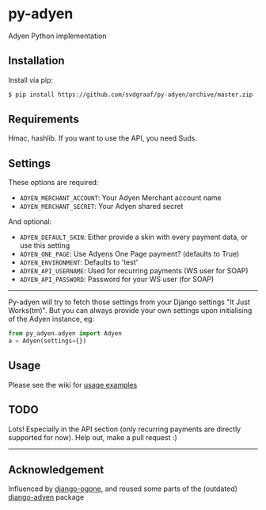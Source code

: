 # py-adyen

Adyen Python implementation

## Installation

Install via pip:
```bash
$ pip install https://github.com/svdgraaf/py-adyen/archive/master.zip
```

## Requirements

Hmac, hashlib. If you want to use the API, you need Suds.

## Settings

These options are required:
* `ADYEN_MERCHANT_ACCOUNT`: Your Adyen Merchant account name
* `ADYEN_MERCHANT_SECRET`: Your Adyen shared secret

And optional:
* `ADYEN_DEFAULT_SKIN`: Either provide a skin with every payment data, or use this setting
* `ADYEN_ONE_PAGE`: Use Adyens One Page payment? (defaults to True)
* `ADYEN_ENVIRONMENT`: Defaults to 'test'
* `ADYEN_API_USERNAME`: Used for recurring payments (WS user for SOAP)
* `ADYEN_API_PASSWORD`: Password for your WS user (for SOAP)

*****
Py-adyen will try to fetch those settings from your Django settings "It Just Works(tm)". But you can always provide your own settings upon initialising of the Adyen instance, eg:

```python
from py_adyen.adyen import Adyen
a = Adyen(settings={})
```

## Usage
Please see the wiki for [usage examples](https://github.com/svdgraaf/py-adyen/wiki)


## TODO
Lots! Especially in the API section (only recurring payments are directly supported for now). Help out, make a pull request :)

*****
## Acknowledgement
Influenced by [django-ogone](https://github.com/tschellenbach/Django-ogone), and reused some parts of the (outdated) [django-adyen](https://github.com/dokterbob/django-adyen) package